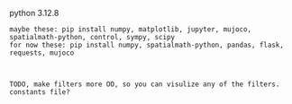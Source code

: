 python 3.12.8

    maybe these: pip install numpy, matplotlib, jupyter, mujoco, spatialmath-python, control, sympy, scipy
    for now these: pip install numpy, spatialmath-python, pandas, flask, requests, mujoco



    TODO, make filters more OO, so you can visulize any of the filters. 
    constants file?